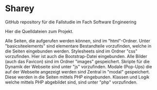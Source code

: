 # Sharey
GitHub repository für die Fallstudie im Fach Software Engineering

Hier die Quelldateien zum Projekt.

Alle Seiten, die aufgerufen werden können, sind im "html"-Ordner.
Unter "basicsiteelements" sind elementare Bestandteile vorzufinden, welche in die Seiten eingebunden werden.
Stylesheets sind im Ordner "css" vorzufinden. Hier ist auch die Bootstrap-Datei eingebunden.
Alle Bilder (auch das Favicon) sind im Ordner "images" gespeichert.
Skripte für die Dynamik der Webseite sind unter "js" vorzufinden.
Modale (Pop-Ups) die auf der Webseite angezeigt werden sind Zentral in "modal" gespeichert. Diese werden in die Seiten mittels PHP eingebunden.
Klassen und Logik welche mittels PHP abgebildet sind, sind unter "php" vorzufinden.